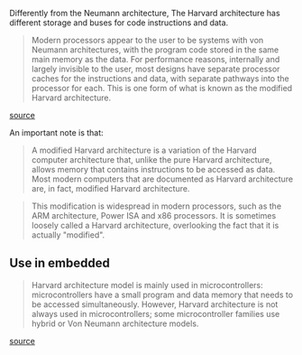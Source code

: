 Differently from the Neumann architecture, The Harvard architecture has
different storage and buses for code instructions and data.

> Modern processors appear to the user to be systems with von Neumann
> architectures, with the program code stored in the same main memory as the
> data. For performance reasons, internally and largely invisible to the user,
> most designs have separate processor caches for the instructions and data,
> with separate pathways into the processor for each. This is one form of what
> is known as the modified Harvard architecture.

[source](http://web.archive.org/web/20240326034703/https://en.wikipedia.org/wiki/Harvard_architecture)

An important note is that:

> A modified Harvard architecture is a variation of the Harvard computer
> architecture that, unlike the pure Harvard architecture, allows memory that
> contains instructions to be accessed as data. Most modern computers that are
> documented as Harvard architecture are, in fact, modified Harvard
> architecture.

> This modification is widespread in modern processors, such as the ARM
> architecture, Power ISA and x86 processors. It is sometimes loosely called a
> Harvard architecture, overlooking the fact that it is actually "modified".

## Use in embedded

> Harvard architecture model is mainly used in microcontrollers:
> microcontrollers have a small program and data memory that needs to be
> accessed simultaneously. However, Harvard architecture is not always used in
> microcontrollers; some microcontroller families use hybrid or Von Neumann
> architecture models.

[source](http://web.archive.org/web/20240414220510/https://docs.arduino.cc/learn/programming/memory-guide/)
